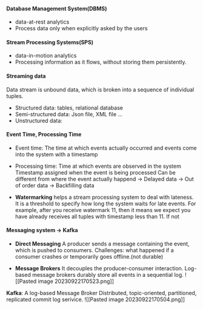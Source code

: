 #### Database Management System(DBMS)
- data-at-rest analytics
- Process data only when explicitly asked by the users

#### Stream Processing Systems(SPS)
- data-in-motion analytics
- Processing information as it flows, without storing them persistently.

#### Streaming data
Data stream is unbound data, which is broken into a sequence of individual tuples.
- Structured data: tables, relational database
- Semi-structured data: Json file, XML file ...
- Unstructured data: 


#### Event Time, Processing Time
- Event time: 
	The time at which events actually occurred and events come into the system with a timestamp
- Processing time: 
	Time at which events are observed in the system
	Timestamp assigned when the event is being processed
	Can be different from where the event actually happend
	-> Delayed data
	-> Out of order data
	-> Backfilling data
	 
- **Watermarking** helps a stream processing system to deal with lateness. It is a threshold to specify how long the system waits for late events.
  For example, after you receive watermark 11, then it means we expect you have already receives all tuples with timestamp less than 11. If not
  

#### Messaging system -> Kafka
- **Direct Messaging**
A producer sends a message containing the event, which is pushed to consumers.
Challenges: what happened if a consumer crashes or temporarily goes offline.(not durable)

- **Message Brokers**
It decouples the producer-consumer interaction.
Log-based message brokers durably store all events in a sequential log.
![[Pasted image 20230922170523.png]]

**Kafka**: A log-based Message Broker
Distributed, topic-oriented, partitioned, replicated commit log serivice.
![[Pasted image 20230922170504.png]]

